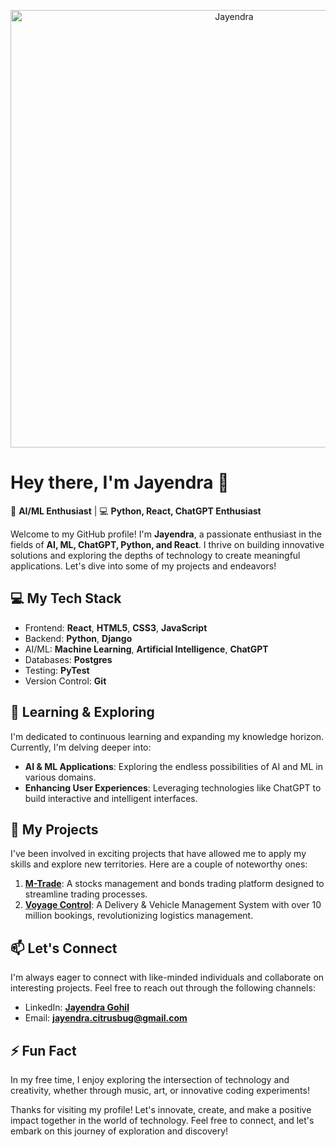 <p align="center">
  <img src="https://media.giphy.com/media/5k5vZwRFZR5aZeniqb/giphy.gif?cid=790b7611fb4dvzkmigcnnjn6hu6073dmzurg4jhtr44mhtzc&ep=v1_gifs_search&rid=giphy.gif&ct=g" alt="Jayendra" width="700"/>
</p>

# Hey there, I'm Jayendra 👋

🚀 **AI/ML Enthusiast** | 💻 **Python, React, ChatGPT Enthusiast**

Welcome to my GitHub profile! I'm **Jayendra**, a passionate enthusiast in the fields of **AI, ML, ChatGPT, Python, and React**. I thrive on building innovative solutions and exploring the depths of technology to create meaningful applications. Let's dive into some of my projects and endeavors!

## 💻 My Tech Stack

- Frontend: **React**, **HTML5**, **CSS3**, **JavaScript**
- Backend: **Python**, **Django**
- AI/ML: **Machine Learning**, **Artificial Intelligence**, **ChatGPT**
- Databases: **Postgres**
- Testing: **PyTest**
- Version Control: **Git**

## 🌱 Learning & Exploring

I'm dedicated to continuous learning and expanding my knowledge horizon. Currently, I'm delving deeper into:

- **AI & ML Applications**: Exploring the endless possibilities of AI and ML in various domains.
- **Enhancing User Experiences**: Leveraging technologies like ChatGPT to build interactive and intelligent interfaces.

## 🚀 My Projects

I've been involved in exciting projects that have allowed me to apply my skills and explore new territories. Here are a couple of noteworthy ones:

1. **[M-Trade](https://trade.cicada.io/)**: A stocks management and bonds trading platform designed to streamline trading processes.
2. **[Voyage Control](https://voyagecontrol.com/)**: A Delivery & Vehicle Management System with over 10 million bookings, revolutionizing logistics management.

## 📫 Let's Connect

I'm always eager to connect with like-minded individuals and collaborate on interesting projects. Feel free to reach out through the following channels:

- LinkedIn: **[Jayendra Gohil](https://linkedin.com/in/jayendra-gohil-603b39133)**
- Email: **jayendra.citrusbug@gmail.com**

## ⚡ Fun Fact

In my free time, I enjoy exploring the intersection of technology and creativity, whether through music, art, or innovative coding experiments!

Thanks for visiting my profile! Let's innovate, create, and make a positive impact together in the world of technology. Feel free to connect, and let's embark on this journey of exploration and discovery!
